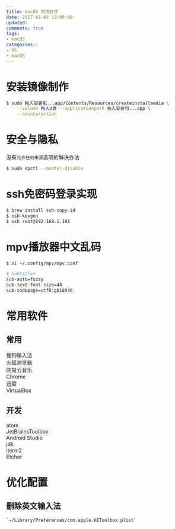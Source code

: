 ```yaml
---
title: macOS 常用软件
date: 2017-01-03 13:00:00
updated:
comments: true
tags:
- macOS
categories:
- OS
- macOS
---
```


# 安装镜像制作

```bash
$ sudo 拖入安装包...app/Contents/Resources/createinstallmedia \
    --volume 拖入U盘 --applicationpath 拖入安装包...app \
    --nointeraction
```

<!--more-->

# 安全与隐私

没有`允许任何来源`选项的解决办法

```bash
$ sudo spctl --master-disable
```

# ssh免密码登录实现

```bash
$ brew install ssh-copy-id
$ ssh-keygen
$ ssh root@192.168.1.101
```

# mpv播放器中文乱码

```bash
$ vi ~/.config/mpv/mpv.conf

# Subtitles
sub-auto=fuzzy
sub-text-font-size=48
sub-codepage=utf8:gb18030
```

# 常用软件

## 常用
搜狗输入法  
火狐浏览器  
网易云音乐  
Chrome  
迅雷  
VirtualBox

## 开发

atom  
JetBrainsToolbox  
Android Studio  
jdk  
iterm2  
Etcher  

# 优化配置

## 删除英文输入法

```bash
`~/Library/Preferences/com.apple.HIToolbox.plist`
```
